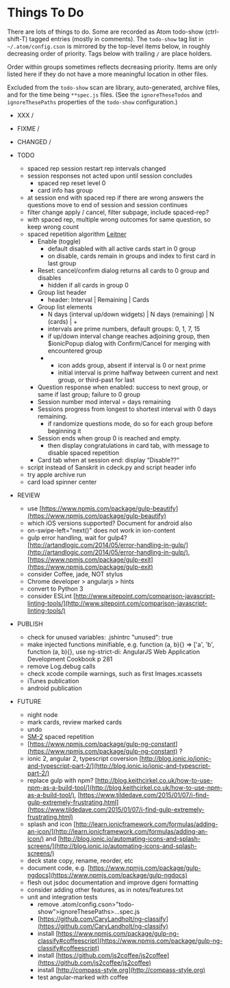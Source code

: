 # Things To Do

There are lots of things to do. Some are recorded as Atom todo-show (ctrl-shift-T) tagged entries (mostly in comments). The `todo-show` tag list in `~/.atom/config.cson` is mirrored by the top-level items below, in roughly decreasing order of priority. Tags below with trailing `/` are place holders. 

Order within groups sometimes reflects decreasing priority. Items are only listed here if they do not have a more meaningful location in other files. 

Excluded from the `todo-show` scan are library, auto-generated, archive files, and for the time being `**spec.js` files. (See the `ignoreTheseTodos` and `ignoreThesePaths` properties of the `todo-show` configuration.)

- XXX /

- FIXME /

- CHANGED /

- TODO
  - spaced rep session restart rep intervals changed
  - session responses not acted upon until session concludes
    - spaced rep reset level 0
    - card info has group
  - at session end with spaced rep if there are wrong answers the questions move to end of session and session continues
  - filter change apply / cancel, filter subpage, include spaced-rep?
  - with spaced rep, multiple wrong outcomes for same question, so keep wrong count
  - spaced repetition algorithm [Leitner](https://en.wikipedia.org/wiki/Leitner_system)
    - Enable (toggle)
      - default disabled with all active cards start in 0 group
      - on disable, cards remain in groups and index to first card in last group
    - Reset: cancel/confirm dialog returns all cards to 0 group and disables
       - hidden if all cards in group 0
    - Group list header
      - header: Interval | Remaining | Cards
    - Group list elements
      - N days (interval up/down widgets) | N days (remaining) | N (cards) | +
      - intervals are prime numbers, default groups: 0, 1, 7, 15
      - if up/down interval change reaches adjoining group, then $ionicPopup dialog with Confirm/Cancel for merging with encountered group
      - + icon adds group, absent if interval is 0 or next prime
        - initial interval is prime halfway between current and next group, or third-past for last
    - Question response when enabled: success to next group, or same if last group; failure to 0 group
    - Session number mod interval = days remaining
    - Sessions progress from longest to shortest interval with 0 days remaining.
       - if randomize questions mode, do so for each group before beginning it
    - Session ends when group 0 is reached and empty.
       - then display congratulations in card tab, with message to disable spaced repetition 
    - Card tab when at session end: display “Disable??"
  - script instead of Sanskrit in cdeck.py and script header info
  - try apple archive run
  - card load spinner center

- REVIEW
  - use [https://www.npmjs.com/package/gulp-beautify](https://www.npmjs.com/package/gulp-beautify)
  - which iOS versions supported? Document for android also
  - on-swipe-left="next()" does not work in ion-content
  - gulp error handling, wait for gulp4? [http://artandlogic.com/2014/05/error-handling-in-gulp/](http://artandlogic.com/2014/05/error-handling-in-gulp/), [https://www.npmjs.com/package/gulp-exit](https://www.npmjs.com/package/gulp-exit)
  - consider Coffee, jade, NOT stylus
  - Chrome developer > angularjs > hints
  - convert to Python 3
  - consider ESLint [http://www.sitepoint.com/comparison-javascript-linting-tools/](http://www.sitepoint.com/comparison-javascript-linting-tools/)

- PUBLISH
  - check for unused variables: .jshintrc "unused": true
  - make injected functions minifiable, e.g. function (a, b){} => ['a', 'b', function (a, b){}, use ng-strict-di: AngularJS Web Application Development Cookbook p 281
  - remove Log.debug calls
  - check xcode compile warnings, such as first Images.xcassets
  - iTunes publication
  - android publication

- FUTURE
  - night node
  - mark cards, review marked cards
  - undo
  - [SM-2](https://www.supermemo.com/english/ol/sm2.htm) spaced repetition
  - [https://www.npmjs.com/package/gulp-ng-constant](https://www.npmjs.com/package/gulp-ng-constant) ?
  - ionic 2, angular 2, typescript coversion [http://blog.ionic.io/ionic-and-typescript-part-2/](http://blog.ionic.io/ionic-and-typescript-part-2/)
  - replace gulp with npm? [http://blog.keithcirkel.co.uk/how-to-use-npm-as-a-build-tool/](http://blog.keithcirkel.co.uk/how-to-use-npm-as-a-build-tool/), [https://www.tildedave.com/2015/01/07/i-find-gulp-extremely-frustrating.html](https://www.tildedave.com/2015/01/07/i-find-gulp-extremely-frustrating.html)
  - splash and icon [http://learn.ionicframework.com/formulas/adding-an-icon/](http://learn.ionicframework.com/formulas/adding-an-icon/) and  [http://blog.ionic.io/automating-icons-and-splash-screens/](http://blog.ionic.io/automating-icons-and-splash-screens/) 
  - deck state copy, rename, reorder, etc
  - document code, e.g. [https://www.npmjs.com/package/gulp-ngdocs](https://www.npmjs.com/package/gulp-ngdocs)
  - flesh out jsdoc documentation and improve dgeni formatting
  - consider adding other features, as in notes/features.txt
  - unit and integration tests
    - remove .atom/config.cson>"todo-show">ignoreThesePaths>...spec.js
    - [https://github.com/CaryLandholt/ng-classify](https://github.com/CaryLandholt/ng-classify)
    - install [https://www.npmjs.com/package/gulp-ng-classify#coffeescript](https://www.npmjs.com/package/gulp-ng-classify#coffeescript)
    - install [https://github.com/js2coffee/js2coffee](https://github.com/js2coffee/js2coffee)
    - install [http://compass-style.org](http://compass-style.org)
    - test angular-marked with coffee
